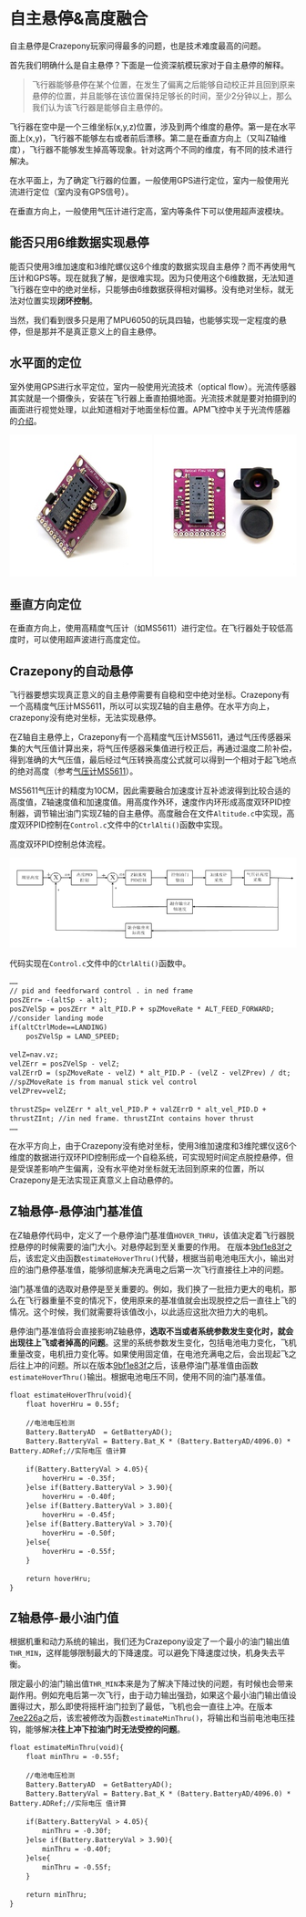 
#  自主悬停&高度融合


自主悬停是Crazepony玩家问得最多的问题，也是技术难度最高的问题。

首先我们明确什么是自主悬停？下面是一位资深航模玩家对于自主悬停的解释。

> 飞行器能够悬停在某个位置，在发生了偏离之后能够自动校正并且回到原来悬停的位置，并且能够在该位置保持足够长的时间，至少2分钟以上，那么我们认为该飞行器是能够自主悬停的。

飞行器在空中是一个三维坐标(x,y,z)位置，涉及到两个维度的悬停。第一是在水平面上(x,y)，飞行器不能够左右或者前后漂移。第二是在垂直方向上（又叫Z轴维度），飞行器不能够发生掉高等现象。针对这两个不同的维度，有不同的技术进行解决。

在水平面上，为了确定飞行器的位置，一般使用GPS进行定位，室内一般使用光流进行定位（室内没有GPS信号）。

在垂直方向上，一般使用气压计进行定高，室内等条件下可以使用超声波模块。

## 能否只用6维数据实现悬停

能否只使用3维加速度和3维陀螺仪这6个维度的数据实现自主悬停？而不再使用气压计和GPS等。现在就我了解，是很难实现。因为只使用这个6维数据，无法知道飞行器在空中的绝对坐标，只能够由6维数据获得相对偏移。没有绝对坐标，就无法对位置实现**闭环控制**。

当然，我们看到很多只是用了MPU6050的玩具四轴，也能够实现一定程度的悬停，但是那并不是真正意义上的自主悬停。

## 水平面的定位

室外使用GPS进行水平定位，室内一般使用光流技术（optical flow）。光流传感器其实就是一个摄像头，安装在飞行器上垂直拍摄地面。光流技术就是要对拍摄到的画面进行视觉处理，以此知道相对于地面坐标位置。APM飞控中关于光流传感器的[介绍](http://copter.ardupilot.cn/wiki/optical-flow-sensor/)。

![](/assets/img/optical-flow-sensor.jpg)
![](/assets/img/optical-flow-sensor-2.jpg)

## 垂直方向定位

在垂直方向上，使用高精度气压计（如MS5611）进行定位。在飞行器处于较低高度时，可以使用超声波进行高度定位。

## Crazepony的自动悬停

飞行器要想实现真正意义的自主悬停需要有自稳和空中绝对坐标。Crazepony有一个高精度气压计MS5611，所以可以实现Z轴的自主悬停。在水平方向上，crazepony没有绝对坐标，无法实现悬停。

在Z轴自主悬停上，Crazepony有一个高精度气压计MS5611，通过气压传感器采集的大气压值计算出来，将气压传感器采集值进行校正后，再通过温度二阶补偿，得到准确的大气压值，最后经过气压转换高度公式就可以得到一个相对于起飞地点的绝对高度（参考[气压计MS5611](./ms5611.html)）。

MS5611气压计的精度为10CM，因此需要融合加速度计互补滤波得到比较合适的高度值，Z轴速度值和加速度值。用高度作外环，速度作内环形成高度双环PID控制器，调节输出油门实现Z轴的自主悬停。高度融合在文件`Altitude.c`中实现，高度双环PID控制在`Control.c`文件中的`CtrlAlti()`函数中实现。

高度双环PID控制总体流程。

![](/assets/img/gdpid.png)

代码实现在`Control.c`文件中的`CtrlAlti()`函数中。

~~~
……
// pid and feedforward control . in ned frame
posZErr= -(altSp - alt);
posZVelSp = posZErr * alt_PID.P + spZMoveRate * ALT_FEED_FORWARD;
//consider landing mode
if(altCtrlMode==LANDING)
    posZVelSp = LAND_SPEED;

velZ=nav.vz;	
velZErr = posZVelSp - velZ;
valZErrD = (spZMoveRate - velZ) * alt_PID.P - (velZ - velZPrev) / dt;	//spZMoveRate is from manual stick vel control
velZPrev=velZ;

thrustZSp= velZErr * alt_vel_PID.P + valZErrD * alt_vel_PID.D + thrustZInt;	//in ned frame. thrustZInt contains hover thrust
……
~~~

在水平方向上，由于Crazepony没有绝对坐标，使用3维加速度和3维陀螺仪这6个维度的数据进行双环PID控制形成一个自稳系统，可实现短时间定点脱控悬停，但是受误差影响产生偏离，没有水平绝对坐标就无法回到原来的位置，所以Crazepony是无法实现正真意义上自动悬停的。

## Z轴悬停-悬停油门基准值

在Z轴悬停代码中，定义了一个悬停油门基准值`HOVER_THRU`，该值决定着飞行器脱控悬停的时候需要的油门大小。对悬停起到至关重要的作用。 在版本[9bf1e83f](https://github.com/Crazepony/crazepony-firmware-none/commit/9bf1e83f78c5f238e65faac1f0ac2cba1527cc29)之后，该宏定义由函数`estimateHoverThru()`代替，根据当前电池电压大小，输出对应的油门悬停基准值，能够彻底解决充满电之后第一次飞行直接往上冲的问题。

油门基准值的选取对悬停是至关重要的。例如，我们换了一批扭力更大的电机，那么在飞行器重量不变的情况下，使用原来的基准值就会出现脱控之后一直往上飞的情况。这个时候，我们就需要将该值改小，以此适应这批次扭力大的电机。

悬停油门基准值将会直接影响Z轴悬停，**选取不当或者系统参数发生变化时，就会出现往上飞或者掉高的问题**。这里的系统参数发生变化，包括电池电力变化，飞机重量改变，电机扭力变化等。如果使用固定值，在电池充满电之后，会出现起飞之后往上冲的问题。所以在版本[9bf1e83f](https://github.com/Crazepony/crazepony-firmware-none/commit/9bf1e83f78c5f238e65faac1f0ac2cba1527cc29)之后，该悬停油门基准值由函数`estimateHoverThru()`输出。根据电池电压不同，使用不同的油门基准值。

~~~
float estimateHoverThru(void){
	float hoverHru = 0.55f;
	
	//电池电压检测
	Battery.BatteryAD  = GetBatteryAD();
	Battery.BatteryVal = Battery.Bat_K * (Battery.BatteryAD/4096.0) * Battery.ADRef;//实际电压 值计算
	
	if(Battery.BatteryVal > 4.05){
		hoverHru = -0.35f;
	}else if(Battery.BatteryVal > 3.90){
		hoverHru = -0.40f;
	}else if(Battery.BatteryVal > 3.80){
		hoverHru = -0.45f;
	}else if(Battery.BatteryVal > 3.70){
		hoverHru = -0.50f;
	}else{
		hoverHru = -0.55f;
	}

	return hoverHru;
}
~~~

## Z轴悬停-最小油门值
根据机重和动力系统的输出，我们还为Crazepony设定了一个最小的油门输出值`THR_MIN`，这样能够限制最大的下降速度。可以避免下降速度过快，机身失去平衡。

限定最小的油门输出值`THR_MIN`本来是为了解决下降过快的问题，有时候也会带来副作用。例如充电后第一次飞行，由于动力输出强劲，如果这个最小油门输出值设置得过大，那么即使将摇杆油门拉到了最低，飞机也会一直往上冲。在版本[7ee226a](https://github.com/Crazepony/crazepony-firmware-none/commit/7ee226a181f03e50f1d0b4a09fb3faf534ccd0a9)之后，该宏被修改为函数`estimateMinThru()`，将输出和当前电池电压挂钩，能够解决**往上冲下拉油门时无法受控的问题**。

~~~
float estimateMinThru(void){
	float minThru = -0.55f;
	
	//电池电压检测
	Battery.BatteryAD  = GetBatteryAD();
	Battery.BatteryVal = Battery.Bat_K * (Battery.BatteryAD/4096.0) * Battery.ADRef;//实际电压 值计算
	
	if(Battery.BatteryVal > 4.05){
		minThru = -0.30f;
	}else if(Battery.BatteryVal > 3.90){
		minThru = -0.40f;
	}else{
		minThru = -0.55f;
	}
	
	return minThru;
}
~~~
